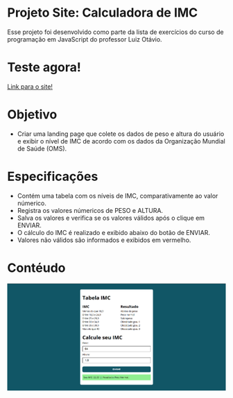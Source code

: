 
# Projeto Site: Calculadora de IMC

Esse projeto foi desenvolvido como parte da lista de exercícios do curso de programação em JavaScript do professor Luiz Otávio.

# Teste agora!

[Link para o site!](https://calculadora-de-imc-jet.vercel.app/)

# Objetivo

- Criar uma landing page que colete os dados de peso e altura do usuário e exibir o nível de IMC de acordo com os dados da Organização Mundial de Saúde (OMS).

# Especificações

 - Contém uma tabela com os níveis de IMC, comparativamente ao valor númerico.
 - Registra os valores númericos de PESO e ALTURA.
 - Salva os valores e verifica se os valores válidos após o clique em ENVIAR.
 - O cálculo do IMC é realizado e exibido abaixo do botão de ENVIAR.
 - Valores não válidos são informados e exibidos em vermelho.

# Contéudo

![Modelo](assets/img/Calculadora%20de%20IMC.png)
